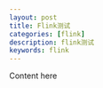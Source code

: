 ```yaml
---
layout: post
title: Flink测试
categories: [flink]
description: flink测试
keywords: flink
---
```


Content here
